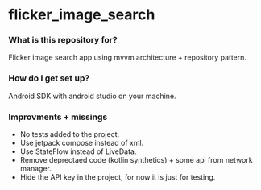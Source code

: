 # flicker_image_search


### What is this repository for? ###
Flicker image search app using mvvm architecture + repository pattern. 


### How do I get set up? ###
Android SDK with android studio on your machine.

### Improvments + missings ###
* No tests added to the project. 
* Use jetpack compose instead of xml. 
* Use StateFlow instead of LiveData.
* Remove deprectaed code (kotlin synthetics) + some api from network manager. 
* Hide the API key in the project, for now it is just for testing. 

